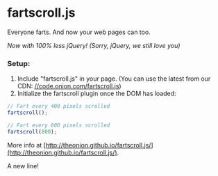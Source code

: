 # fartscroll.js

Everyone farts. And now your web pages can too.

_Now with 100% less jQuery! (Sorry, jQuery, we still love you)_

### Setup:

1. Include "fartscroll.js" in your page. (You can use the latest from our CDN: [//code.onion.com/fartscroll.js](http://code.onion.com/fartscroll.js))
2. Initialize the fartscroll plugin once the DOM has loaded:

```javascript
// Fart every 400 pixels scrolled
fartscroll();

// Fart every 800 pixels scrolled
fartscroll(800);
```

More info at [http://theonion.github.io/fartscroll.js/](http://theonion.github.io/fartscroll.js/).


A new line!